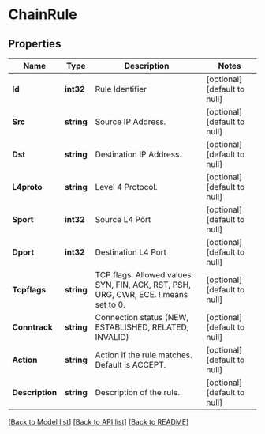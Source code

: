 # ChainRule

## Properties
Name | Type | Description | Notes
------------ | ------------- | ------------- | -------------
**Id** | **int32** | Rule Identifier | [optional] [default to null]
**Src** | **string** | Source IP Address. | [optional] [default to null]
**Dst** | **string** | Destination IP Address. | [optional] [default to null]
**L4proto** | **string** | Level 4 Protocol. | [optional] [default to null]
**Sport** | **int32** | Source L4 Port | [optional] [default to null]
**Dport** | **int32** | Destination L4 Port | [optional] [default to null]
**Tcpflags** | **string** | TCP flags. Allowed values: SYN, FIN, ACK, RST, PSH, URG, CWR, ECE. ! means set to 0. | [optional] [default to null]
**Conntrack** | **string** | Connection status (NEW, ESTABLISHED, RELATED, INVALID) | [optional] [default to null]
**Action** | **string** | Action if the rule matches. Default is ACCEPT. | [optional] [default to null]
**Description** | **string** | Description of the rule. | [optional] [default to null]

[[Back to Model list]](../README.md#documentation-for-models) [[Back to API list]](../README.md#documentation-for-api-endpoints) [[Back to README]](../README.md)


